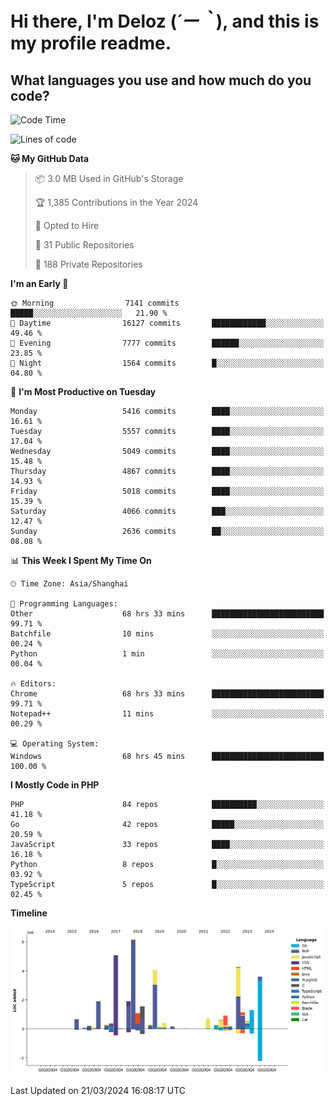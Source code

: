 # **Hi there, I'm Deloz (*´ー｀*), and this is my profile readme.**

## **What languages you use and how much do you code?**

<!--START_SECTION:waka-->
![Code Time](http://img.shields.io/badge/Code%20Time-3%2C528%20hrs%2015%20mins-blue)

![Lines of code](https://img.shields.io/badge/From%20Hello%20World%20I%27ve%20Written-38.0%20million%20lines%20of%20code-blue)

**🐱 My GitHub Data** 

> 📦 3.0 MB Used in GitHub's Storage 
 > 
> 🏆 1,385 Contributions in the Year 2024
 > 
> 💼 Opted to Hire
 > 
> 📜 31 Public Repositories 
 > 
> 🔑 188 Private Repositories 
 > 
**I'm an Early 🐤** 

```text
🌞 Morning                7141 commits        █████░░░░░░░░░░░░░░░░░░░░   21.90 % 
🌆 Daytime                16127 commits       ████████████░░░░░░░░░░░░░   49.46 % 
🌃 Evening                7777 commits        ██████░░░░░░░░░░░░░░░░░░░   23.85 % 
🌙 Night                  1564 commits        █░░░░░░░░░░░░░░░░░░░░░░░░   04.80 % 
```
📅 **I'm Most Productive on Tuesday** 

```text
Monday                   5416 commits        ████░░░░░░░░░░░░░░░░░░░░░   16.61 % 
Tuesday                  5557 commits        ████░░░░░░░░░░░░░░░░░░░░░   17.04 % 
Wednesday                5049 commits        ████░░░░░░░░░░░░░░░░░░░░░   15.48 % 
Thursday                 4867 commits        ████░░░░░░░░░░░░░░░░░░░░░   14.93 % 
Friday                   5018 commits        ████░░░░░░░░░░░░░░░░░░░░░   15.39 % 
Saturday                 4066 commits        ███░░░░░░░░░░░░░░░░░░░░░░   12.47 % 
Sunday                   2636 commits        ██░░░░░░░░░░░░░░░░░░░░░░░   08.08 % 
```


📊 **This Week I Spent My Time On** 

```text
🕑︎ Time Zone: Asia/Shanghai

💬 Programming Languages: 
Other                    68 hrs 33 mins      █████████████████████████   99.71 % 
Batchfile                10 mins             ░░░░░░░░░░░░░░░░░░░░░░░░░   00.24 % 
Python                   1 min               ░░░░░░░░░░░░░░░░░░░░░░░░░   00.04 % 

🔥 Editors: 
Chrome                   68 hrs 33 mins      █████████████████████████   99.71 % 
Notepad++                11 mins             ░░░░░░░░░░░░░░░░░░░░░░░░░   00.29 % 

💻 Operating System: 
Windows                  68 hrs 45 mins      █████████████████████████   100.00 % 
```

**I Mostly Code in PHP** 

```text
PHP                      84 repos            ██████████░░░░░░░░░░░░░░░   41.18 % 
Go                       42 repos            █████░░░░░░░░░░░░░░░░░░░░   20.59 % 
JavaScript               33 repos            ████░░░░░░░░░░░░░░░░░░░░░   16.18 % 
Python                   8 repos             █░░░░░░░░░░░░░░░░░░░░░░░░   03.92 % 
TypeScript               5 repos             █░░░░░░░░░░░░░░░░░░░░░░░░   02.45 % 
```



**Timeline**

![Lines of Code chart](https://raw.githubusercontent.com/deloz/deloz/main/assets/bar_graph.png)


 Last Updated on 21/03/2024 16:08:17 UTC
<!--END_SECTION:waka-->
